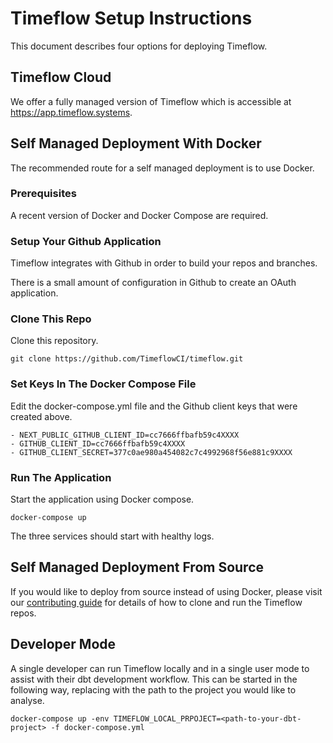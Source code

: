 # Timeflow Setup Instructions 

This document describes four options for deploying Timeflow.

## Timeflow Cloud
  
We offer a fully managed version of Timeflow which is accessible at https://app.timeflow.systems.  


## Self Managed Deployment With Docker

The recommended route for a self managed deployment is to use Docker. 

### Prerequisites

A recent version of Docker and Docker Compose are required.  

### Setup Your Github Application

Timeflow integrates with Github in order to build your repos and branches.  

There is a small amount of configuration in Github to create an OAuth application.  

### Clone This Repo

Clone this repository.

```
git clone https://github.com/TimeflowCI/timeflow.git
```

### Set Keys In The Docker Compose File

Edit the docker-compose.yml file and the Github client keys that were created above.

```
- NEXT_PUBLIC_GITHUB_CLIENT_ID=cc7666ffbafb59c4XXXX
- GITHUB_CLIENT_ID=cc7666ffbafb59c4XXXX
- GITHUB_CLIENT_SECRET=377c0ae980a454082c7c4992968f56e881c9XXXX
```

### Run The Application 

Start the application using Docker compose.  

```
docker-compose up 
```

The three services should start with healthy logs.  

## Self Managed Deployment From Source

If you would like to deploy from source instead of using Docker, please visit our [contributing guide](CONTRIBUTING.md) for details of how to clone and run the Timeflow repos.  

## Developer Mode

A single developer can run Timeflow locally and in a single user mode to assist with their dbt development workflow.  This can be started in the following way, replacing _<path-to-your-dbt-project>_ with the path to the project you would like to analyse.  

```
docker-compose up -env TIMEFLOW_LOCAL_PRPOJECT=<path-to-your-dbt-project> -f docker-compose.yml
```
